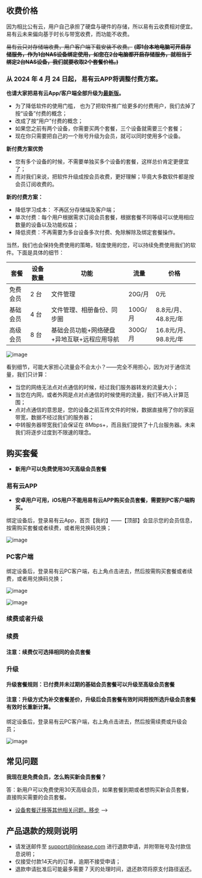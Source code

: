 ## 收费价格
因为相比公有云，用户自己承担了硬盘与硬件的存储，所以易有云收费相对便宜。
易有云未来偏向基于时长与带宽收费，而功能不收费。

~~易有云只对存储端收费，用户客户端下载安装不收费。~~
~~**(即1台本地电脑可开启存储服务，作为1台NAS设备绑定使用，如您在2台电脑都开启存储服务，就相当于绑定2台NAS设备，我们就要收取2个套餐价格。)**~~

### 从 2024 年 4 月 24 日起， 易有云APP将调整付费方案。
**也请大家把易有云App/客户端全部升级为[最新版](https://www.linkease.com/download)。**
- 为了降低软件的使用门槛， 也为了把软件推广给更多的付费用户，我们去掉了按“设备”付费的概念；
- 改成了按“用户”付费的概念；
- 如果您之前有两个设备，你需要买两个套餐，三个设备就需要三个套餐；
- 现在你只需要把自己的一个账号升级为会员，就可以同时使用多个设备。

**新付费方案优势**
- 您有多个设备的时候，不需要单独买多个设备的套餐，这样总价肯定更便宜了；
- 而对我们来说，把软件升级成按会员收费，更好理解；毕竟大多数软件都是按会员订阅收费的。

**新的付费方案：** 
- 降低学习成本： 不再区分存储端及客户端；
- 单次付费：每个用户根据需求订阅会员套餐，根据套餐不同等级可以使用相应数量的设备以及功能权益；
- 降低资费：不再需要为多台设备多次付费、免除解除及绑定套餐操作。

当然，我们也会保持免费使用的策略，轻度使用的您，可以持续免费使用我们的软件。下面是具体的细节： 

|套餐|设备数量|功能|流量|价格| 
|-|-|-|-|-|
|免费会员|2 台|文件管理| 20G/月|0元| 
|基础会员|4 台|文件管理、相册备份、同步圈| 100G/月|8.8元/月、48.8元/年| 
|高级会员|8 台|基础会员功能+网络硬盘+异地互联+远程应用导航| 300G/月|16.8元/月、98.8元/年| 

![image](./image/pay/newpay.png)

看到细节，可能大家担心流量会不会太小？——完全不用担心，因为对于通信流量，我们只计算：
- 当您的网络无法点对点通信的时候，经过我们服务器转发的流量大小；
- 当您在内网，或者外网是点对点通信的时候使用的流量，我们不纳入计算范围；
- 点对点通信的意思是，您的设备之前互传文件的时候，数据直接用了你的家庭带宽，数据不经过我们的服务器；
- 中转服务器带宽我们会保证在 8Mbps+，而且我们提供了十几台服务器。未来我们将逐步过度到不限速的理念。

## 购买套餐
* **新用户可以免费使用30天高级会员套餐**
### 易有云APP
* **安卓用户可用，iOS用户不能用易有云APP购买会员套餐，需要到PC客户端购买。**

绑定设备后，登录易有云App，首页【我的】——【顶部】会显示您的会员信息，按需购买套餐或者续费，或者用兑换码兑换；

![image](./image/pay/new1.jpg)



### PC客户端

绑定设备后，登录易有云PC客户端，右上角点击进去，然后按需购买套餐或者续费，或者用兑换码兑换； 
 
![image](./image/pay/new2.jpg)

![image](./image/pay/new3.jpg)

### 续费或者升级

### 续费
#### 注意：续费仅可选择相同的会员套餐

### 升级
#### 升级套餐规则：已付费并未过期的基础会员套餐可以升级至高级会员套餐
#### 注意：升级方式为补交套餐差价，升级后会员套餐有效时间将按所选升级会员套餐有效时长重新计算。


绑定设备后，登录易有云PC客户端，右上角点击进去，然后按需续费或升级会员； 

![image](./image/pay/new3.jpg)



## 常见问题

**我现在是免费会员，怎么购买新会员套餐？**

答：新用户可以免费使用30天高级会员，如果套餐到期或者想购买新会员套餐，直接购买需要的会员套餐。

* [设备套餐迁移等其他相关问题，移步](/zh/guide/linkease/account/new_pay.html) -->


## 产品退款的规则说明

- 请发送邮件至 support@linkease.com 进行退款申请，并附带账号及付款信息说明； 
- 仅接受付款14天内的订单，逾期不接受申请； 
- 退款申请批准后可能最多需要 7 天的处理时间，退还款项将原支付路径返还。

